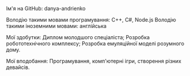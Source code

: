 ﻿Ім'я на GitHub: danya-andrienko

Володію такими мовами програмування: C++, C#, Node.js
Володію такими іноземними мовами: англійська

Мої здобутки:
    Диплом молодшого спеціаліста;
    Розробка робототехнічного комплексу;
    Розробка емуляційної моделі розумного дому.

Мої вподобання:
    Програмування, комп'ютерні ігри, створення різних девайсів.
